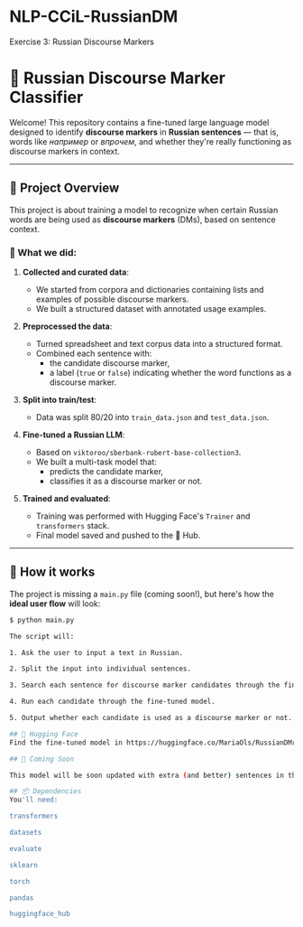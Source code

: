 # NLP-CCiL-RussianDM
Exercise 3: Russian Discourse Markers
# 🧠 Russian Discourse Marker Classifier

Welcome! This repository contains a fine-tuned large language model designed to identify **discourse markers** in **Russian sentences** — that is, words like _например_ or _впрочем_, and whether they're really functioning as discourse markers in context.

---

## 🚀 Project Overview

This project is about training a model to recognize when certain Russian words are being used as **discourse markers** (DMs), based on sentence context.

### 🧾 What we did:

1. **Collected and curated data**:
   - We started from corpora and dictionaries containing lists and examples of possible discourse markers.
   - We built a structured dataset with annotated usage examples.

2. **Preprocessed the data**:
   - Turned spreadsheet and text corpus data into a structured format.
   - Combined each sentence with:
     - the candidate discourse marker,
     - a label (`true` or `false`) indicating whether the word functions as a discourse marker.

3. **Split into train/test**:
   - Data was split 80/20 into `train_data.json` and `test_data.json`.

4. **Fine-tuned a Russian LLM**:
   - Based on `viktoroo/sberbank-rubert-base-collection3`.
   - We built a multi-task model that:
     - predicts the candidate marker,
     - classifies it as a discourse marker or not.

5. **Trained and evaluated**:
   - Training was performed with Hugging Face's `Trainer` and `transformers` stack.
   - Final model saved and pushed to the 🤗 Hub.

---

## 🧠 How it works

The project is missing a `main.py` file (coming soon!), but here's how the **ideal user flow** will look:

```bash
$ python main.py

The script will:

1. Ask the user to input a text in Russian.

2. Split the input into individual sentences.

3. Search each sentence for discourse marker candidates through the fine-tuned model.

4. Run each candidate through the fine-tuned model.

5. Output whether each candidate is used as a discourse marker or not.

## 🤗 Hugging Face
Find the fine-tuned model in https://huggingface.co/MariaOls/RussianDMrecognizer

## 📍 Coming Soon

This model will be soon updated with extra (and better) sentences in the dataset, improved training parameters and new functionalities.

## 📦 Dependencies
You'll need:

transformers

datasets

evaluate

sklearn

torch

pandas

huggingface_hub



